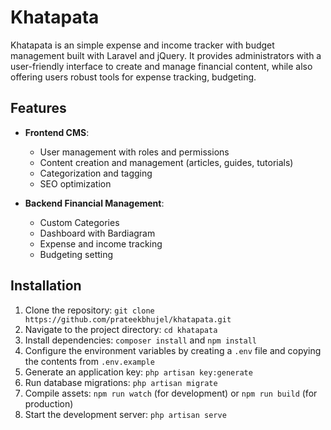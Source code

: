 # Khatapata

Khatapata is an simple expense and income tracker with budget management built with Laravel and jQuery. It provides administrators with a user-friendly interface to create and manage financial content, while also offering users robust tools for expense tracking, budgeting.

## Features

- **Frontend CMS**:
  - User management with roles and permissions
  - Content creation and management (articles, guides, tutorials)
  - Categorization and tagging
  - SEO optimization

- **Backend Financial Management**:
  - Custom Categories
  - Dashboard with Bardiagram
  - Expense and income tracking
  - Budgeting setting

## Installation

1. Clone the repository: `git clone https://github.com/prateekbhujel/khatapata.git`
2. Navigate to the project directory: `cd khatapata`
3. Install dependencies: `composer install` and `npm install`
4. Configure the environment variables by creating a `.env` file and copying the contents from `.env.example`
5. Generate an application key: `php artisan key:generate`
6. Run database migrations: `php artisan migrate`
7. Compile assets: `npm run watch` (for development) or `npm run build` (for production)
8. Start the development server: `php artisan serve`
